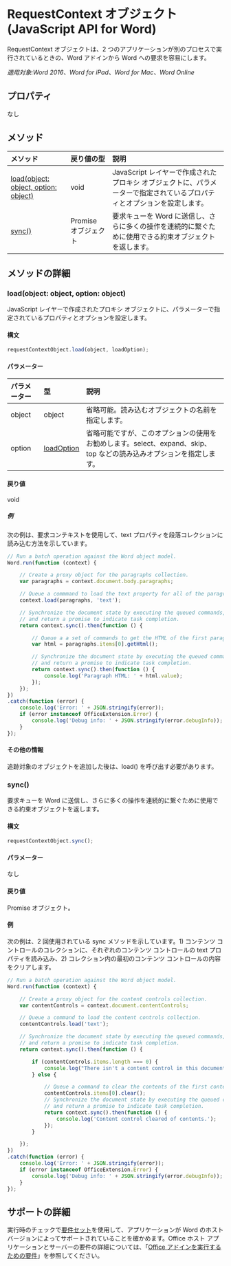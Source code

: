 # <a name="requestcontext-object-(javascript-api-for-word)"></a>RequestContext オブジェクト (JavaScript API for Word)

RequestContext オブジェクトは、2 つのアプリケーションが別のプロセスで実行されているときの、Word アドインから Word への要求を容易にします。

_適用対象:Word 2016、Word for iPad、Word for Mac、Word Online_

## <a name="properties"></a>プロパティ
なし

## <a name="methods"></a>メソッド

| メソッド         | 戻り値の型    |説明|
|:---------------|:--------|:----------|
|[load(object: object, option: object)](#loadobject-object-option-object)  |void     |JavaScript レイヤーで作成されたプロキシ オブジェクトに、パラメーターで指定されているプロパティとオプションを設定します。|
|[sync()](#sync)  |Promise オブジェクト |要求キューを Word に送信し、さらに多くの操作を連続的に繋ぐために使用できる約束オブジェクトを返します。|

## <a name="method-details"></a>メソッドの詳細

### <a name="load(object:-object,-option:-object)"></a>load(object: object, option: object)
JavaScript レイヤーで作成されたプロキシ オブジェクトに、パラメーターで指定されているプロパティとオプションを設定します。

#### <a name="syntax"></a>構文
```js
requestContextObject.load(object, loadOption);
```

#### <a name="parameters"></a>パラメーター
| パラメーター       | 型    |説明|
|:----------------|:--------|:----------|
|object|object|省略可能。読み込むオブジェクトの名前を指定します。|
|option|[loadOption](loadoption.md)|省略可能ですが、このオプションの使用をお勧めします。select、expand、skip、top などの読み込みオプションを指定します。 |

#### <a name="returns"></a>戻り値
void

##### <a name="examples"></a>例

次の例は、要求コンテキストを使用して、text プロパティを段落コレクションに読み込む方法を示しています。

```js
// Run a batch operation against the Word object model.
Word.run(function (context) {

    // Create a proxy object for the paragraphs collection.
    var paragraphs = context.document.body.paragraphs;

    // Queue a commmand to load the text property for all of the paragraphs.
    context.load(paragraphs, 'text');

    // Synchronize the document state by executing the queued commands,
    // and return a promise to indicate task completion.
    return context.sync().then(function () {

        // Queue a a set of commands to get the HTML of the first paragraph.
        var html = paragraphs.items[0].getHtml();

        // Synchronize the document state by executing the queued commands,
        // and return a promise to indicate task completion.
        return context.sync().then(function () {
            console.log('Paragraph HTML: ' + html.value);
        });
    });
})
.catch(function (error) {
    console.log('Error: ' + JSON.stringify(error));
    if (error instanceof OfficeExtension.Error) {
        console.log('Debug info: ' + JSON.stringify(error.debugInfo));
    }
});

```

#### <a name="additional-information"></a>その他の情報

追跡対象のオブジェクトを追加した後は、load() を呼び出す必要があります。

### <a name="sync()"></a>sync()
要求キューを Word に送信し、さらに多くの操作を連続的に繋ぐために使用できる約束オブジェクトを返します。

#### <a name="syntax"></a>構文
```js
requestContextObject.sync();
```

#### <a name="parameters"></a>パラメーター
なし

#### <a name="returns"></a>戻り値
Promise オブジェクト。

#### <a name="examples"></a>例

次の例は、2 回使用されている sync メソッドを示しています。1) コンテンツ コントロールのコレクションに、それぞれのコンテンツ コントロールの text プロパティを読み込み、2) コレクション内の最初のコンテンツ コントロールの内容をクリアします。

```js
// Run a batch operation against the Word object model.
Word.run(function (context) {

    // Create a proxy object for the content controls collection.
    var contentControls = context.document.contentControls;

    // Queue a command to load the content controls collection.
    contentControls.load('text');

    // Synchronize the document state by executing the queued commands,
    // and return a promise to indicate task completion.
    return context.sync().then(function () {

        if (contentControls.items.length === 0) {
            console.log("There isn't a content control in this document.");
        } else {

            // Queue a command to clear the contents of the first content control.
            contentControls.items[0].clear();
            // Synchronize the document state by executing the queued commands,
            // and return a promise to indicate task completion.
            return context.sync().then(function () {
                console.log('Content control cleared of contents.');
            });
        }

    });
})
.catch(function (error) {
    console.log('Error: ' + JSON.stringify(error));
    if (error instanceof OfficeExtension.Error) {
        console.log('Debug info: ' + JSON.stringify(error.debugInfo));
    }
});

```

## <a name="support-details"></a>サポートの詳細
実行時のチェックで[要件セット](../office-add-in-requirement-sets.md)を使用して、アプリケーションが Word のホスト バージョンによってサポートされていることを確かめます。Office ホスト アプリケーションとサーバーの要件の詳細については、「[Office アドインを実行するための要件](../../docs/overview/requirements-for-running-office-add-ins.md)」を参照してください。
